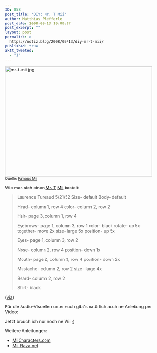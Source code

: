 ```yaml
---
ID: 858
post_title: 'DIY: Mr. T Mii'
author: Matthias Pfefferle
post_date: 2008-05-13 19:09:07
post_excerpt: ""
layout: post
permalink: >
  https://notiz.blog/2008/05/13/diy-mr-t-mii/
published: true
aktt_tweeted:
  - "1"
---
```

<img class="aligncenter" src="http://notiz.blog/wp-content/uploads/2008/05/mr-t-mii.jpg" alt="mr-t-mii.jpg" border="0" width="480" height="360" />
<small>Quelle: <a href="http://www.famousmii.com/mii/mr-t-mii/">Famous Mii</a></small>

Wie man sich einen <a href="http://de.wikipedia.org/wiki/Mr._T">Mr. T</a> <a href="http://de.wikipedia.org/wiki/Mii">Mii</a> bastelt:

<blockquote>Laurence Tureaud
5/21/52
Size- default
Body- default

Head- column 1, row 4
color- column 2, row 2

Hair- page 3, column 1, row 4

Eyebrows- page 1, column 3, row 1
color- black
rotate- up 5x
together- move 2x
size- large 5x
position- up 5x

Eyes- page 1, column 3, row 2

Nose- column 2, row 4
position- down 1x

Mouth- page 2, column 3, row 4
position- down 2x

Mustache- column 2, row 2
size- large 4x

Beard- column 2, row 2

Shirt- black</blockquote>

(<a href="http://www.famousmii.com/mii/mr-t-mii/">via</a>)

<!--more-->Für die Audio-Visuellen unter euch gibt's natürlich auch ne Anleitung per Video:

<object type="application/x-shockwave-flash" style="width:425px; height:350px" data="http://www.youtube.com/v/LC-_zHVosN8"><param name="movie" value="http://www.youtube.com/v/LC-_zHVosN8"></param></object>

Jetzt brauch ich nur noch ne Wii ;)

Weitere Anleitungen:

<ul><li><a href="http://www.miicharacters.com/index.php?mii=949">MiiCharacters.com</a></li>
<li><a href="http://miiplaza.net/mii/3563">Mii Plaza.net</a></li></ul>